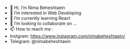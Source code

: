 - 👋 Hi, I’m Nima Beheshtaein
- 👀 I’m interested in Web Developing
- 🌱 I’m currently learning React
- 💞️ I’m looking to collaborate on ...
- 📫 How to reach me :
- Instgram: https://www.instagram.com/nimabeheshtaein/
- Telegram: @nimabeheshtaein
<!---
Nimabht/Nimabht is a ✨ special ✨ repository because its `README.md` (this file) appears on your GitHub profile.
You can click the Preview link to take a look at your changes.
--->
